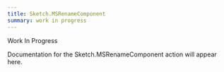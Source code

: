 ```yaml
---
title: Sketch.MSRenameComponent
summary: work in progress
---
```


Work In Progress

Documentation for the Sketch.MSRenameComponent action will appear here.
